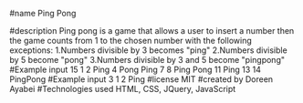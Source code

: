 #name
Ping Pong

#description
Ping pong is a game that allows a user to insert a number then the game counts from 1 to the chosen number with the following exceptions:
1.Numbers divisible by 3 becomes "ping"
2.Numbers divisible by 5 become "pong"
3.Numbers divisible by 3 and 5 become "pingpong"
#Example input 15
1
2
Ping
4
Pong
Ping
7
8
Ping
Pong
11
Ping
13
14
PingPong
#Example input 3
1
2
Ping
#license
MIT
#created by
Doreen Ayabei
#Technologies used
HTML, CSS, JQuery, JavaScript
